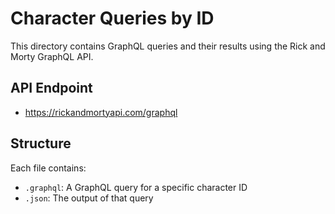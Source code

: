 # Character Queries by ID

This directory contains GraphQL queries and their results using the Rick and Morty GraphQL API.

## API Endpoint

- https://rickandmortyapi.com/graphql

## Structure

Each file contains:
- `.graphql`: A GraphQL query for a specific character ID
- `.json`: The output of that query
